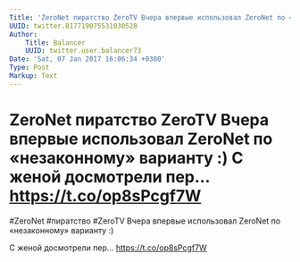 ```yaml
---
Title: 'ZeroNet пиратство ZeroTV Вчера впервые использовал ZeroNet по «незаконному» варианту :)  С женой досмотрели пер… https://t.co/op8sPcgf7W'
UUID: twitter.817719075531030528
Author:
    Title: Balancer
    UUID: twitter.user.balancer73
Date: 'Sat, 07 Jan 2017 16:06:34 +0300'
Type: Post
Markup: Text
---
```


# ZeroNet пиратство ZeroTV Вчера впервые использовал ZeroNet по «незаконному» варианту :)  С женой досмотрели пер… https://t.co/op8sPcgf7W

#ZeroNet #пиратство #ZeroTV Вчера впервые использовал
ZeroNet по «незаконному» варианту :)

С женой досмотрели пер… https://t.co/op8sPcgf7W